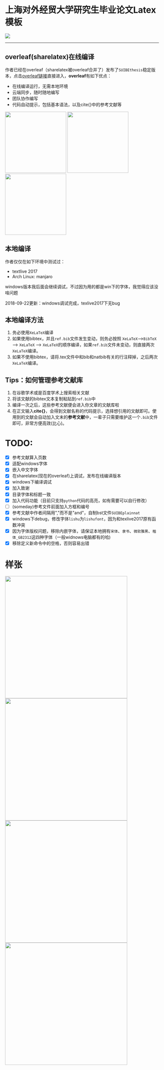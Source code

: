
# 上海对外经贸大学研究生毕业论文Latex模板

![](https://img.shields.io/badge/LaTeX-thesis-blue.svg?longCache=true&style=for-the-badge)

---

## overleaf(sharelatex)在线编译

作者已经在overleaf（sharelatex被overleaf合并了）发布了`SUIBEthesis`稳定版本，点击[overleaf链接](https://www.overleaf.com/latex/templates/suibe-thesis-template-v0-dot-1/tnydhrnnvmfc)直接进入，**overleaf**有如下优点：

- 在线编译运行，无需本地环境
- 云端同步，随时随地编写
- 团队协作编写
- 代码自动提示，包括基本语法，以及cite{}中的参考文献等

<img src="/data/figure/overleaf_show2.gif" width="200" hegiht="400" /> <img src="/data/figure/overleaf_show3.gif" width="200" hegiht="400" /> <img src="/data/figure/overleaf_show.gif" width="200" hegiht="400" />



## 本地编译

作者仅仅在如下环境中测试过：
- textlive 2017
- Arch Linux: manjaro

windows版本我后面会继续调试，不过因为用的都是win下的字体，我觉得应该没啥问题

2018-09-22更新：windows调试完成，texlive2017下无bug

## 本地编译方法

1. 务必使用`XeLaTeX`编译
2. 如果使用bibtex，并且`ref.bib`文件发生变动，则务必按照 `XeLaTeX`-->`BibTeX` --> `XeLaTeX` --> `XeLaTeX`的顺序编译，如果`ref.bib`文件未变动，则直接两次`XeLaTeX`编译。
3. 如果不使用bibtex，请将.tex文件中和bib和natbib有关的行注释掉，之后两次`XeLaTeX`编译。

## Tips：如何管理参考文献库

1. 在谷歌学术或是百度学术上搜索相关文献
2. 将该文献的bibtex文本复制粘贴到`ref.bib`中
3. 编译一次之后，这些参考文献便会进入你文章的文献库啦
4. 在正文输入**cite{}**，会得到文献名称的代码提示，选择想引用的文献即可。使用到的文献会自动加入文末的**参考文献**中，一辈子只需要维护这一个`.bib`文件即可，非常方便高效(比心)。


# TODO:

- [x] 参考文献算入页数
- [x] 适配windows字体
- [x] 嵌入中文字体
- [x] 在sharelatex(现在的overleaf)上调试，发布在线编译版本
- [x] windows下编译调试
- [x] 加入致谢
- [x] 目录字体和标题一致
- [x] 加入代码功能（目前只支持`python`代码的高亮，如有需要可以自行修改）
- [ ] (someday)参考文件前面加入方框和编号
- [x] 参考文献中作者间隔用","而不是"and"，自制bst文件`SUIBEplainnat`
- [x] windows下debug，修改字体`lishu`为`lishufont`，因为和texlive2017原有函数冲突
- [x] 因为字体版权问题，移除内嵌字体，请保证本地拥有`宋体`、`隶书`、`微软雅黑`、`楷体_GB2312`这四种字体（一般widnows电脑都有的哈)
- [x] 移除定义新命令中的空格，否则容易出错

# 样张

<img src="/data/scrshot/1.jpg" width="400" hegiht="900" /> <img src="/data/scrshot/2.jpg" width="400" hegiht="900" />
<img src="/data/scrshot/3.jpg" width="400" hegiht="900" /> <img src="/data/scrshot/4.jpg" width="400" hegiht="900" />


